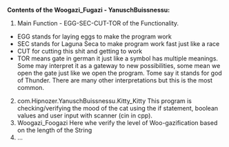 **Contents of the Woogazi_Fugazi - YanuschBuissnessu:**
1. Main Function - EGG-SEC-CUT-TOR of the Functionality. 
- EGG stands for laying eggs to make the program work
- SEC stands for Laguna Seca to make program work fast just like a race
- CUT for cutting this shit and getting to work
- TOR means gate in german it just like a symbol has multiple meanings. Some may interpret it as a gateway to new possibilities, some mean we open the gate just like we open the program. Tome say it stands for god of Thunder. There are many other interpretations but this is the most common.
2. com.Hipnozer.YanuschBuissnessu.Kitty_Kitty
This program is checking/verifying the mood of the cat using the if statement, boolean values and user input with scanner (cin in cpp).
3. Woogazi_Foogazi
Here whe verify the level of Woo-gazification based on the length of the String 
4. ...